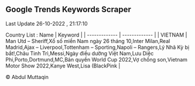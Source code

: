 

## Google Trends Keywords Scraper 
 
Last Update 26-10-2022 , 21:17:10

Country List :
 Name  | Keyword |
| ------------- | ------------- |
| VIETNAM | Man Utd – Sheriff,Xổ số miền Nam ngày 26 tháng 10,Inter Milan,Real Madrid,Ajax – Liverpool,Tottenham – Sporting,Napoli – Rangers,Lý Nhã Kỳ bị bắt!,Châu Tinh Trì,Messi,Ngày điều dưỡng Việt Nam,Lưu Diệc Phi,Porto,Dortmund,MC,Bản quyền World Cup 2022,Vợ chồng son,Vietnam Motor Show 2022,Kanye West,Lisa (BlackPink |



© Abdul Muttaqin 
